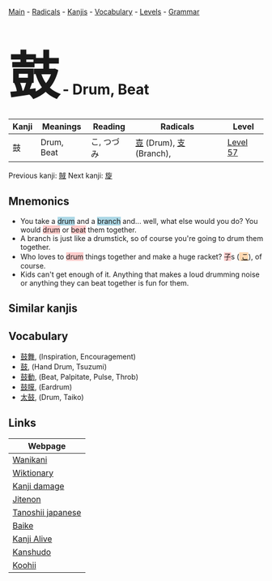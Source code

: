 <style> bigfont {font-size: 100px}</style>
[Main](../README.md) -
[Radicals](../radicals.md) -
[Kanjis](../kanjis.md) -
[Vocabulary](../vocabulary.md) -
[Levels](../levels.md) -
[Grammar](../grammar.md)
# <bigfont> 鼓</bigfont> - Drum, Beat 

| Kanji | Meanings | Reading | Radicals | Level |
| --- | --- | --- | --- | --- |
| 鼓 | Drum, Beat | こ, つづみ | [壴](../radicals/壴.md) (Drum), [支](../radicals/支.md) (Branch),  | [Level 57](../levels/wk_level57.md) |

Previous kanji: [賊](賊.md) Next kanji: [旋](旋.md) 

## Mnemonics
 * You take a <span style="background-color:#ADD8E6"> drum</span> and a <span style="background-color:#ADD8E6"> branch</span> and... well, what else would you do? You would <span style="background-color:#ffcccb"> drum</span> or <span style="background-color:#ffcccb"> beat</span> them together.
* A branch is just like a drumstick, so of course you're going to drum them together.
* Who loves to <span style="background-color:#ffcccb"> drum</span> things together and make a huge racket? <span style="background-color:#ffcccb"> 子</span>s (<span style="background-color:#fed8b1"> [こ](https://jisho.org/search/こ)</span>), of course.
* Kids can't get enough of it. Anything that makes a loud drumming noise or anything they can beat together is fun for them.


## Similar kanjis
 


## Vocabulary
 * [鼓舞](../vocabulary/鼓.md), (Inspiration, Encouragement)
* [鼓](../vocabulary/鼓.md), (Hand Drum, Tsuzumi)
* [鼓動](../vocabulary/鼓.md), (Beat, Palpitate, Pulse, Throb)
* [鼓膜](../vocabulary/鼓.md), (Eardrum)
* [太鼓](../vocabulary/鼓.md), (Drum, Taiko)



## Links 

| Webpage |
| --- |
| [Wanikani          ](https://www.wanikani.com/kanji/鼓) |
| [Wiktionary        ](https://en.wiktionary.org/wiki/鼓) |
| [Kanji damage      ](http://www.kanjidamage.com/kanji/search?utf8=✓&q=鼓) |
| [Jitenon           ](https://jitenon.com/kanji/鼓) |
| [Tanoshii japanese ](https://www.tanoshiijapanese.com/dictionary/kanji.cfm?k=鼓) |
| [Baike             ](https://baike.baidu.com/item/鼓) |
| [Kanji Alive       ](https://app.kanjialive.com/鼓) |
| [Kanshudo          ](https://www.kanshudo.com/searchmn?q=鼓) |
| [Koohii            ](https://kanji.koohii.com/study/kanji/鼓) |
